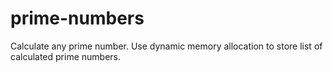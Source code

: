 # prime-numbers

Calculate any prime number.
Use dynamic memory allocation to store list of calculated prime numbers.
